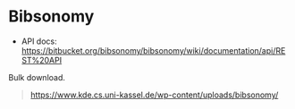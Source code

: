 # Bibsonomy

* API docs: https://bitbucket.org/bibsonomy/bibsonomy/wiki/documentation/api/REST%20API

Bulk download.

> https://www.kde.cs.uni-kassel.de/wp-content/uploads/bibsonomy/

